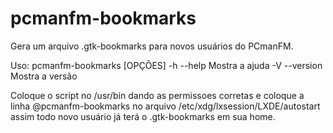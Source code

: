 # pcmanfm-bookmarks
Gera um arquivo .gtk-bookmarks para novos usuários do PCmanFM.

Uso: pcmanfm-bookmarks [OPÇÕES]
-h --help       Mostra a ajuda
-V --version    Mostra a versão

Coloque o script no /usr/bin dando as permissoes corretas e coloque a linha  @pcmanfm-bookmarks no arquivo /etc/xdg/lxsession/LXDE/autostart assim todo novo usuário já terá o .gtk-bookmarks em sua home.
